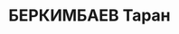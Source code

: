 ---
title: БЕРКИМБАЕВ Таран
description: "Род. в 1887 в Аманкульской вол. Иргизского уезда Тургайской обл., казах,\
  \ окончил аульную школу (1899), Иргизское 2 классное русско-каз. уч-ще (1903), Оренбургскую\
  \ киргизскую учительскую семинарию (1907).\n член ВКП(б) с 1920 (п.б. 0931670).\
  \ Исключался в 1927/28 гг. за \"имущественное обрастание и связь с байским элементом\"\
  . \n нач-к мелиоративного управления - зам. зав. Актюбинского облзу (15.09.1935-05.36)\n\
  \ пред. Тургайского райисполкома (05.1936-"
---